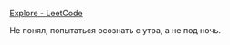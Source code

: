 [Explore - LeetCode](https://leetcode.com/explore/learn/card/sorting/694/comparison-based-sorts/4436/)

Не понял, попытаться осознать с утра, а не под ночь.